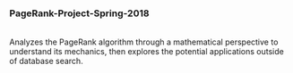 ### PageRank-Project-Spring-2018
<br>
Analyzes the PageRank algorithm through a mathematical perspective to understand its mechanics, then explores the potential applications outside of database search.
